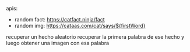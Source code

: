apis:

- random fact: https://catfact.ninja/fact
- random img: https://cataas.com/cat/says/${firstWord}

recuperar un hecho aleatorio
recuperar la primera palabra de ese hecho y
luego obtener una imagen con esa palabra
